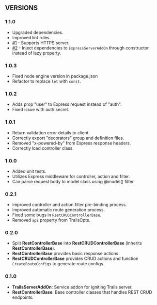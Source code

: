 ## VERSIONS

### 1.1.0
- Upgraded dependencies.
- Improved lint rules.
- [#1](https://github.com/gennovative/micro-fleet-web/issues/1) - Supports HTTPS server.
- [#2](https://github.com/gennovative/micro-fleet-web/issues/2) - Inject dependencies to `ExpressServerAddOn` through constructor instead of lazy property.

### 1.0.3
- Fixed node engine version in package.json
- Refactor to replace `let` with `const`.

### 1.0.2
- Adds prop "user" to Express request instead of "auth".
- Fixed issue with auth secret.

### 1.0.1
- Return validation error details to client.
- Correctly export "decorators" group and definition files.
- Removed "x-powered-by" from Express response headers.
- Correctly load controller class.

### 1.0.0
- Added unit tests.
- Utilizes Express middleware for controller, action and filter.
- Can parse request body to model class using @model() filter

### 0.2.1
- Improved controller and action filter pre-binding process.
- Improved automatic route generation process.
- Fixed some bugs in `RestCRUDControllerBase`.
- Removed `api` property from TrailsOpts.

### 0.2.0
- Split **RestControllerBase** into **RestCRUDControllerBase** (inherits **RestControllerBase**).
- **RestControllerBase** provides basic response actions.
- **RestCRUDControllerBase** provides CRUD actions and function `CreateRouteConfigs` to generate route configs.

### 0.1.0
- **TrailsServerAddOn**: Service addon for igniting Trails server.
- **RestControllerBase**: Base controller classes that handles REST CRUD endpoints.